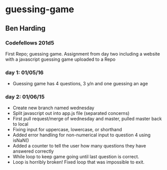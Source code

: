 # guessing-game
<h2>Ben Harding</h2>
<h3>Codefellows 201d5</h3>

First Repo; guessing game.  Assignment from day two including a website with a javascript guessing game uploaded to a Repo

<h3>day 1: 01/05/16</h3>
<ul>
  <li>Guessing game has 4 questions, 3 y/n and one guessing an age</li>
</ul>

<h3>day 2: 01/06/15</h3>
<ul>
  <li>Create new branch named wednesday</li>
  <li>Split javascript out into app.js file (separated concerns)</li>
  <li>First pull request/merge of wednesday and master, pulled master back to local</li>
  <li>Fixing input for uppercase, lowercase, or shorthand</li>
  <li>Added error handling for non-numerical input to question 4 using isNaN()</li>
  <li>Added a counter to tell the user how many questions they have answered correctly</li>
  <li>While loop to keep game going until last question is correct.</li>
  <li>Loop is horribly broken!  Fixed loop that was impossible to exit.</li>
</ul>
